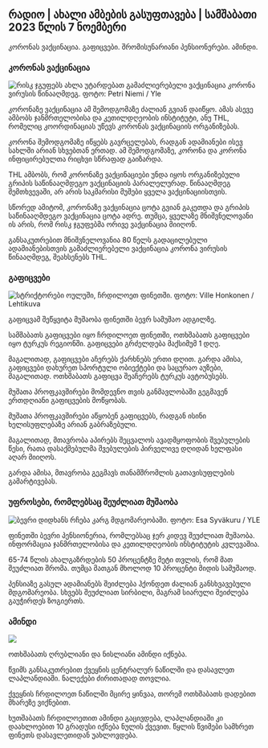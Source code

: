 ## რადიო \| ახალი ამბების გასუფთავება \| სამშაბათი 2023 წლის 7 ნოემბერი

კორონას ვაქცინაცია. გაფიცვები. შრომისუნარიანი პენსიონერები. ამინდი.

### კორონას ვაქცინაცია

![რისკ ჯგუფებს ახლა უტარდებათ გამაძლიერებელი ვაქცინაცია კორონა ვირუსის წინააღმდეგ. ფოტო: Petri Niemi / Yle](https://images.cdn.yle.fi/image/upload/c_crop,h_2266,w_4027,x_0,y_0/ar_1.777777777777777,c_fill,g_faces,h_1_2.000,d_q_auto:eco/f_auto/fl_lossy/v1675253861/39-99789363046bc0166b4)

კორონაზე ვაქცინაცია ამ შემოდგომაზე ძალიან გვიან დაიწყო. ამას ასევე ამბობს ჯანმრთელობისა და კეთილდღეობის ინსტიტუტი, ანუ THL, რომელიც კოორდინაციას უწევს კორონას ვაქცინაციის ორგანიზებას.

კორონა შემოდგომაზე იწყებს გავრცელებას, რადგან ადამიანები ისევ სახლში არიან სხვებთან ერთად. ამ შემოდგომაზე, კორონა და კორონა ინფიცირებულთა რიცხვი სწრაფად გაიზარდა.

THL ამბობს, რომ კორონაზე ვაქცინაციები უნდა იყოს ორგანიზებული გრიპის საწინააღმდეგო ვაქცინაციის პარალელურად. წინააღმდეგ შემთხვევაში, არ არის საკმარისი მუშები ყველა ვაქცინაციისთვის.

სწორედ ამიტომ, კორონაზე ვაქცინაცია ცოტა გვიან გაკეთდა და გრიპის საწინააღმდეგო ვაქცინაცია ცოტა ადრე. თუმცა, ყველაზე მნიშვნელოვანი ის არის, რომ რისკ ჯგუფებმა ორივე ვაქცინაცია მიიღონ.

განსაკუთრებით მნიშვნელოვანია 80 წელს გადაცილებული ადამიანებისთვის გამაძლიერებელი ვაქცინაცია კორონა ვირუსის წინააღმდეგ, შეახსენებს THL.

### გაფიცვები

![სტრიქტორები ოულუში, ჩრდილოეთ ფინეთში. ფოტო: Ville Honkonen / Lehtikuva](https://images.cdn.yle.fi/image/upload/c_crop,h_2880,w_5120,x_0,y_533/ar_1.777777777777777,c_fill,g_2701,g_500,h_200,00,00,00,000,2000,2013,2013,2011q_auto:eco/f_auto/fl_lossy/v1699368229/39-11968696549f7933eb81)

გაფიცვამ შეწყვიტა მუშაობა ფინეთში ბევრ სამუშაო ადგილზე.

სამშაბათს გაფიცვები იყო ჩრდილოეთ ფინეთში, ოთხშაბათს გაფიცვები იყო ტურკუს რეგიონში. გაფიცვები გრძელდება მაქსიმუმ 1 დღე.

მაგალითად, გაფიცვები აჩერებს ქარხნებს ერთი დღით. გარდა ამისა, გაფიცვები დახურეთ სპორტული ობიექტები და საცურაო აუზები, მაგალითად. ოთხშაბათს გაფიცვა შეაჩერებს ტურკუს ავტობუსებს.

მუშათა პროფკავშირები მომდევნო თვის განმავლობაში გეგმავენ ერთდღიანი გაფიცვების მოწყობას.

მუშათა პროფკავშირები აწყობენ გაფიცვებს, რადგან ისინი ხელისუფლებაზე არიან გაბრაზებული.

მაგალითად, მთავრობა აპირებს შეცვალოს ავადმყოფობის შვებულების წესი, რათა დასაქმებულმა შვებულების პირველივე დღიდან ხელფასი აღარ მიიღოს.

გარდა ამისა, მთავრობა გეგმავს თანამშრომლის გათავისუფლების გამარტივებას.

### უფროსები, რომლებსაც შეუძლიათ მუშაობა

![ბევრი დიდხანს რჩება კარგ მდგომარეობაში. ფოტო: Esa Syväkuru / YLE](https://images.cdn.yle.fi/image/upload/c_crop,h_3375,w_6000,x_0,y_47/ar_1.7777777777777777,c_fill,g_50,h_10,h_10.q_auto:eco/f_auto/fl_lossy/v1568642672/39-5915475d7f9625891ee)

ფინეთში ბევრი პენსიონერია, რომლებსაც ჯერ კიდევ შეუძლიათ მუშაობა. ინფორმაცია ჯანმრთელობისა და კეთილდღეობის ინსტიტუტის კვლევაშია.

65-74 წლის ახალგაზრდების 50 პროცენტზე მეტი თვლის, რომ მათ შეუძლიათ შრომა. თუმცა მათგან მხოლოდ 10 პროცენტი მიდის სამუშაოდ.

პენსიაზე გასულ ადამიანებს შეიძლება ჰქონდეთ ძალიან განსხვავებული მდგომარეობა. სხვებს შეუძლიათ სირბილი, მაგრამ სიარული შეიძლება გაუჭირდეს ზოგიერთს.

### ამინდი

![](https://images.cdn.yle.fi/image/upload/c_crop,h_1080,w_1919,x_0,y_0/ar_1.777777777777777,c_fill,g_faces,h_675,w_121200df_auto/fl_lossy/v1699373925/39-1197270654a63406a4f5)

ოთხშაბათს ღრუბლიანი და ნისლიანი ამინდი იქნება.

წვიმს განსაკუთრებით ქვეყნის ცენტრალურ ნაწილში და დასავლეთ ლაპლანდიაში. ნალექები ძირითადად თოვლია.

ქვეყნის ჩრდილოეთ ნაწილში მცირე ყინვაა, თორემ ოთხშაბათს დადებით მხარეზე ვიქნებით.

ხუთშაბათს ჩრდილოეთით ამინდი გაცივდება, ლაპლანდიაში კი დაახლოებით 10 გრადუსი იქნება ნულის ქვევით. წყლის წვიმები სამხრეთ ფინეთს დასავლეთიდან უახლოვდება.